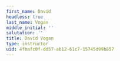 ```yaml
---
first_name: David
headless: true
last_name: Vogan
middle_initial: ''
salutation: ''
title: David Vogan
type: instructor
uid: 4fbafc0f-dd57-ab12-61c7-15745d99b857
---
```

